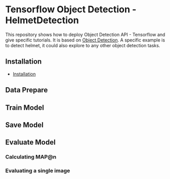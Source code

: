 # Tensorflow Object Detection - HelmetDetection

This repository shows how to deploy Object Detection API - Tensorflow and give specific tutorials. It is based on [Object Detection](https://github.com/tensorflow/models/tree/master/research/object_detection). A specific example is to detect helmet, it could also explore to any other object detection tasks.

## Installation

* [Installation](https://github.com/tensorflow/models/blob/master/research/object_detection/g3doc/installation.md)



## Data Prepare




## Train Model



## Save Model


## Evaluate Model

### Calculating MAP@n 


### Evaluating a single image
